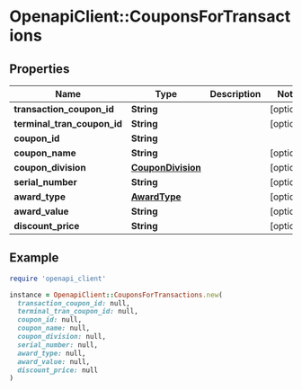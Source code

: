 # OpenapiClient::CouponsForTransactions

## Properties

| Name | Type | Description | Notes |
| ---- | ---- | ----------- | ----- |
| **transaction_coupon_id** | **String** |  | [optional] |
| **terminal_tran_coupon_id** | **String** |  | [optional] |
| **coupon_id** | **String** |  |  |
| **coupon_name** | **String** |  | [optional] |
| **coupon_division** | [**CouponDivision**](CouponDivision.md) |  | [optional] |
| **serial_number** | **String** |  | [optional] |
| **award_type** | [**AwardType**](AwardType.md) |  | [optional] |
| **award_value** | **String** |  | [optional] |
| **discount_price** | **String** |  | [optional] |

## Example

```ruby
require 'openapi_client'

instance = OpenapiClient::CouponsForTransactions.new(
  transaction_coupon_id: null,
  terminal_tran_coupon_id: null,
  coupon_id: null,
  coupon_name: null,
  coupon_division: null,
  serial_number: null,
  award_type: null,
  award_value: null,
  discount_price: null
)
```

